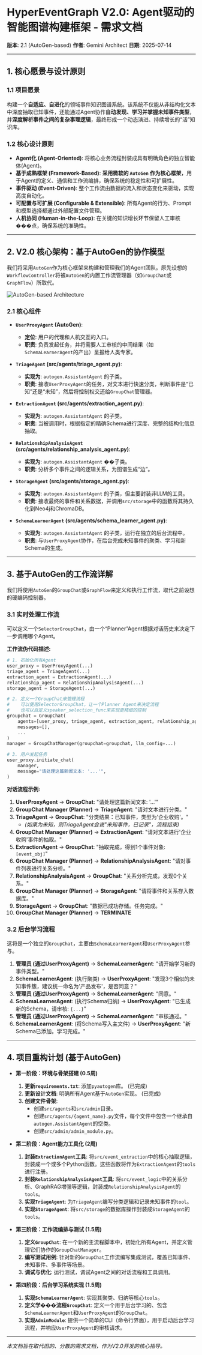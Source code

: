# HyperEventGraph V2.0: Agent驱动的智能图谱构建框架 - 需求文档

**版本**: 2.1 (AutoGen-based)
**作者**: Gemini Architect
**日期**: 2025-07-14

---

## 1. 核心愿景与设计原则

### 1.1 项目愿景

构建一个**自适应、自进化**的领域事件知识图谱系统。该系统不仅能从非结构化文本中深度抽取已知事件，还能通过Agent协作**自动发现、学习并掌握未知事件类型**，并**深度解析事件之间的复杂事理逻辑**，最终形成一个动态演进、持续增长的“活”知识库。

### 1.2 核心设计原则

- **Agent化 (Agent-Oriented)**: 将核心业务流程封装成具有明确角色的独立智能体(Agent)。
- **基于成熟框架 (Framework-Based)**: **采用微软的 `AutoGen` 作为核心框架**，用于Agent的定义、通信和工作流编排，确保系统的稳定性和可扩展性。
- **事件驱动 (Event-Driven)**: 整个工作流由数据的流入和状态变化来驱动，实现高度自动化。
- **可配置与可扩展 (Configurable & Extensible)**: 所有Agent的行为、Prompt和模型选择都通过外部配置文件管理。
- **人机协同 (Human-in-the-Loop)**: 在关键的知识增长环节保留人工审核���点，确保系统的准确性。

---

## 2. V2.0 核心架构：基于AutoGen的协作模型

我们将采用`AutoGen`作为核心框架来构建和管理我们的Agent团队。原先设想的`WorkflowController`将被`AutoGen`的内置工作流管理器（如`GroupChat`或`GraphFlow`）所取代。

![AutoGen-based Architecture](https://i.imgur.com/your-autogen-diagram.png) <!-- 这是一个占位符，建议后续生成架构图替换 -->

### 2.1 核心组件

- **`UserProxyAgent` (AutoGen)**:
  - **定位**: 用户的代理和人机交互的入口。
  - **职责**: 负责发起任务，并将需要人工审核的中间结果（如`SchemaLearnerAgent`的产出）呈报给人类专家。

- **`TriageAgent` (src/agents/triage_agent.py)**:
  - **实现为**: `autogen.AssistantAgent` 的子类。
  - **职责**: 接收`UserProxyAgent`的任务，对文本进行快速分类，判断事件是“已知”还是“未知”，然后将控制权交还给`GroupChat`管理器。

- **`ExtractionAgent` (src/agents/extraction_agent.py)**:
  - **实现为**: `autogen.AssistantAgent` 的子类。
  - **职责**: 当被调用时，根据指定的精确Schema进行深度、完整的结构化信息抽取。

- **`RelationshipAnalysisAgent` (src/agents/relationship_analysis_agent.py)**:
  - **实现为**: `autogen.AssistantAgent` ��子类。
  - **职责**: 分析多个事件之间的逻辑关系，为图谱生成“边”。

- **`StorageAgent` (src/agents/storage_agent.py)**:
  - **实现为**: `autogen.AssistantAgent` 的子类，但主要封装非LLM的工具。
  - **职责**: 接收最终的事件和关系数据，并调用`src/storage`中的函数将其持久化到Neo4j和ChromaDB。

- **`SchemaLearnerAgent` (src/agents/schema_learner_agent.py)**:
  - **实现为**: `autogen.AssistantAgent` 的子类，运行在独立的后台流程中。
  - **职责**: 与`UserProxyAgent`协作，在后台完成未知事件的聚类、学习和新Schema的生成。

---

## 3. 基于AutoGen的工作流详解

我们将使用`AutoGen`的`GroupChat`或`GraphFlow`来定义和执行工作流，取代之前设想的硬编码控制器。

### 3.1 实时处理工作流

可以定义一个`SelectorGroupChat`，由一个“Planner”Agent根据对话历史来决定下一步调用哪个Agent。

**工作流伪代码描述:**

```python
# 1. 初始化所有Agent
user_proxy = UserProxyAgent(...)
triage_agent = TriageAgent(...)
extraction_agent = ExtractionAgent(...)
relationship_agent = RelationshipAnalysisAgent(...)
storage_agent = StorageAgent(...)

# 2. 定义一个GroupChat来管理流程
#    可以使用SelectorGroupChat，让一个Planner Agent来决定流程
#    也可以自定义speaker_selection_func来实现更精细的控制
groupchat = GroupChat(
    agents=[user_proxy, triage_agent, extraction_agent, relationship_agent, storage_agent],
    messages=[],
    ...
)
manager = GroupChatManager(groupchat=groupchat, llm_config=...)

# 3. 用户发起任务
user_proxy.initiate_chat(
    manager,
    message="请处理这篇新闻文本: '...'",
)
```

**对话流程示例:**

1.  **UserProxyAgent** -> **GroupChat**: "请处理这篇新闻文本: '...'"
2.  **GroupChat Manager (Planner)** -> **TriageAgent**: "请对文本进行分类。"
3.  **TriageAgent** -> **GroupChat**: "分类结果：已知事件，类型为'企业收购'。"
    *   *(如果为未知，则TriageAgent会说"未知事件，已记录"，流程结束)*
4.  **GroupChat Manager (Planner)** -> **ExtractionAgent**: "请对文本进行'企业收购'事件的抽取。"
5.  **ExtractionAgent** -> **GroupChat**: "抽取完成，得到1个事件对象: `[event_obj]`"
6.  **GroupChat Manager (Planner)** -> **RelationshipAnalysisAgent**: "请对事件列表进行关系分析。"
7.  **RelationshipAnalysisAgent** -> **GroupChat**: "关系分析完成，发现0个关系。"
8.  **GroupChat Manager (Planner)** -> **StorageAgent**: "请将事件和关系存入数据库。"
9.  **StorageAgent** -> **GroupChat**: "数据已成功存储。任务完成。"
10. **GroupChat Manager (Planner)** -> **TERMINATE**

### 3.2 后台学习流程

这将是一个独立的`GroupChat`，主要由`SchemaLearnerAgent`和`UserProxyAgent`参与。

1.  **管理员 (通过UserProxyAgent)** -> **SchemaLearnerAgent**: "请开始学习新的事件类型。"
2.  **SchemaLearnerAgent**: (执行聚类) -> **UserProxyAgent**: "发现3个相似的未知事件簇，建议统一命名为'产品发布'，是否同意？"
3.  **管理员 (通过UserProxyAgent)** -> **SchemaLearnerAgent**: "同意。"
4.  **SchemaLearnerAgent**: (执行Schema归纳) -> **UserProxyAgent**: "已生成新的Schema，请审核: `{...}`"
5.  **管理员 (通过UserProxyAgent)** -> **SchemaLearnerAgent**: "审核通过。"
6.  **SchemaLearnerAgent**: (将Schema写入主文件) -> **UserProxyAgent**: "新Schema已添加。学习完成。"

---

## 4. 项目重构计划 (基于AutoGen)

- **第一阶段：环境与骨架搭建 (0.5周)**
    1.  **更新`requirements.txt`**: 添加`pyautogen`库。 (已完成)
    2.  **更新设计文档**: 明确所有Agent基于`AutoGen`实现。 (已完成)
    3.  **创建文件骨架**:
        - 创建`src/agents`和`src/admin`目录。
        - 创建`src/agents/{agent_name}.py`文件，每个文件中包含一个继承自`autogen.AssistantAgent`的空类。
        - 创建`src/admin/admin_module.py`。

- **第二阶段：Agent能力工具化 (2周)**
    1.  **封装`ExtractionAgent`工具**: 将`src/event_extraction`中的核心抽取逻辑，封装成一个或多个Python函数。这些函数将作为`ExtractionAgent`的`tools`进行注册。
    2.  **封装`RelationshipAnalysisAgent`工具**: 将`src/event_logic`中的关系分析、GraphRAG增强等逻辑，封装成`RelationshipAnalysisAgent`的`tools`。
    3.  **实现`TriageAgent`**: 为`TriageAgent`编写分类逻辑和记录未知事件的`tool`。
    4.  **实现`StorageAgent`**: 将`src/storage`的数据库操作封装成`StorageAgent`的`tools`。

- **第三阶段：工作流编排与测试 (1.5周)**
    1.  **定义`GroupChat`**: 在一个新的主流程脚本中，初始化所有Agent，并定义管理它们协作的`GroupChatManager`。
    2.  **编写测试用例**: 针对新的`GroupChat`工作流编写集成测试，覆盖已知事件、未知事件、多事件等场景。
    3.  **调试与优化**: 运行测试，调试Agent之间的对话流程和工具调用。

- **第四阶段：后台学习系统实现 (1.5周)**
    1.  **实现`SchemaLearnerAgent`**: 实现其聚类、归纳等核心`tools`。
    2.  **定义学���流程`GroupChat`**: 定义一个用于后台学习的、包含`SchemaLearnerAgent`和`UserProxyAgent`的`GroupChat`。
    3.  **实现`AdminModule`**: 提供一个简单的CLI（命令行界面），用于启动后台学习流程，并响应`UserProxyAgent`的审核请求。

---
*本文档旨在取代旧的、分散的需求文档，作为V2.0开发的核心指导。*